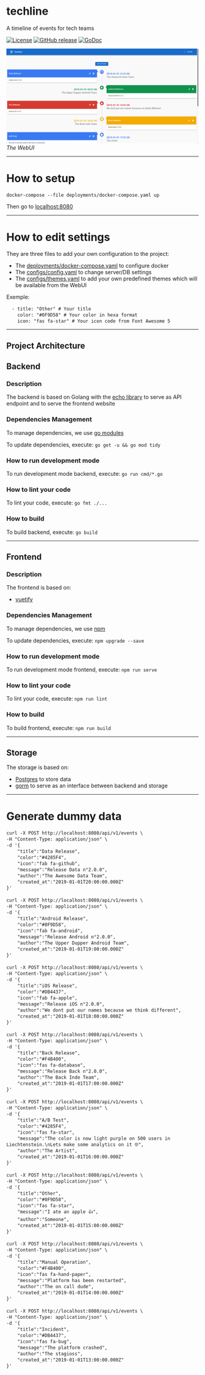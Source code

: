 # techline
A timeline of events for tech teams

[![License](https://img.shields.io/badge/License-Apache%202.0-blue.svg)](https://opensource.org/licenses/Apache-2.0)
[![GitHub release](https://img.shields.io/github/release/pcorbel/techline.svg)](https://github.com/pcorbel/techline/releases)
[![GoDoc](https://godoc.org/github.com/pcorbel/techline?status.svg)](https://godoc.org/github.com/pcorbel/techline)

![screenshot_project](docs/screenshot.png)
*The WebUI*

--- 

# How to setup

```
docker-compose --file deployments/docker-compose.yaml up
```

Then go to [localhost:8080](http://localhost:8080)

---

# How to edit settings

They are three files to add your own configuration to the project:

* The [deployments/docker-compose.yaml](https://github.com/pcorbel/techline/blob/master/deployments/docker-compose.yaml) to configure docker
* The [configs/config.yaml](https://github.com/pcorbel/techline/blob/master/configs/config.yaml) to change server/DB settings
* The [configs/themes.yaml](https://github.com/pcorbel/techline/blob/master/configs/themes.yaml) to add your own predefined themes which will be available from the WebUI

Exemple:
```
  - title: "Other" # Your title
    color: "#0F9D58" # Your color in hexa format
    icon: "fas fa-star" # Your icon code from Font Awesome 5
```

--- 

## Project Architecture

## Backend

### Description

The backend is based on Golang with the [echo library](https://github.com/labstack/echo) to serve as API endpoint and to serve the frontend website

### Dependencies Management

To manage dependencies, we use [go modules](https://github.com/golang/go/wiki/Modules)

To update dependencies, execute:
```go get -u && go mod tidy```

### How to run development mode

To run development mode backend, execute:
```go run cmd/*.go```

### How to lint your code

To lint your code, execute:
```go fmt ./...```

### How to build

To build backend, execute:
```go build```

---

## Frontend

### Description

The frontend is based on:
* [vuetify](https://github.com/vuetifyjs/vuetify)

### Dependencies Management

To manage dependencies, we use [npm](https://github.com/npm/cli)

To update dependencies, execute:
```npm upgrade --save```

### How to run development mode

To run development mode frontend, execute:
```npm run serve```

### How to lint your code

To lint your code, execute:
```npm run lint```

### How to build

To build frontend, execute:
```npm run build```

---

## Storage

The storage is based on:
* [Postgres](https://github.com/postgres/postgres) to store data
* [gorm](https://github.com/jinzhu/gorm) to serve as an interface between backend and storage

---

# Generate dummy data

```
curl -X POST http://localhost:8080/api/v1/events \
-H "Content-Type: application/json" \
-d '{
    "title":"Data Release",
    "color":"#4285F4",
    "icon":"fab fa-github",
    "message":"Release Data n°2.0.0",
    "author":"The Awesome Data Team",
    "created_at":"2019-01-01T20:00:00.000Z"
}'

curl -X POST http://localhost:8080/api/v1/events \
-H "Content-Type: application/json" \
-d '{
    "title":"Android Release",
    "color":"#0F9D58",
    "icon":"fab fa-android",
    "message":"Release Android n°2.0.0",
    "author":"The Upper Dupper Android Team",
    "created_at":"2019-01-01T19:00:00.000Z"
}'

curl -X POST http://localhost:8080/api/v1/events \
-H "Content-Type: application/json" \
-d '{
    "title":"iOS Release",
    "color":"#DB4437",
    "icon":"fab fa-apple",
    "message":"Release iOS n°2.0.0",
    "author":"We dont put our names because we think different",
    "created_at":"2019-01-01T18:00:00.000Z"
}'

curl -X POST http://localhost:8080/api/v1/events \
-H "Content-Type: application/json" \
-d '{
    "title":"Back Release",
    "color":"#F4B400",
    "icon":"fas fa-database",
    "message":"Release Back n°2.0.0",
    "author":"The Back Inde Team",
    "created_at":"2019-01-01T17:00:00.000Z"
}'

curl -X POST http://localhost:8080/api/v1/events \
-H "Content-Type: application/json" \
-d '{
    "title":"A/B Test",
    "color":"#4285F4",
    "icon":"fas fa-star",
    "message":"The color is now light purple on 500 users in Liechtenstein.\nLets make some analytics on it 🤓",
    "author":"The Artist",
    "created_at":"2019-01-01T16:00:00.000Z"
}'

curl -X POST http://localhost:8080/api/v1/events \
-H "Content-Type: application/json" \
-d '{
    "title":"Other",
    "color":"#0F9D58",
    "icon":"fas fa-star",
    "message":"I ate an apple 👍",
    "author":"Someone",
    "created_at":"2019-01-01T15:00:00.000Z"
}'

curl -X POST http://localhost:8080/api/v1/events \
-H "Content-Type: application/json" \
-d '{
    "title":"Manual Operation",
    "color":"#F4B400",
    "icon":"fas fa-hand-paper",
    "message":"Platform has been restarted",
    "author":"The on call dude",
    "created_at":"2019-01-01T14:00:00.000Z"
}'

curl -X POST http://localhost:8080/api/v1/events \
-H "Content-Type: application/json" \
-d '{
    "title":"Incident",
    "color":"#DB4437",
    "icon":"fas fa-bug",
    "message":"The platform crashed",
    "author":"The stagioss",
    "created_at":"2019-01-01T13:00:00.000Z"
}'
```
